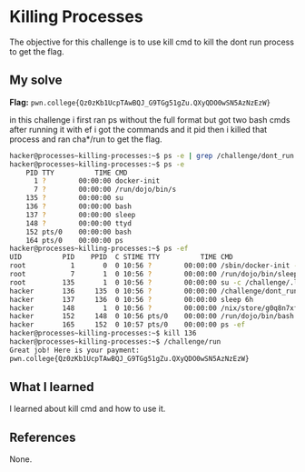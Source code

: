 # Killing Processes
The objective for this challenge is to use kill cmd to kill the dont run process to get the flag.

## My solve
**Flag:** `pwn.college{Qz0zKb1UcpTAwBQJ_G9TGg51gZu.QXyQDO0wSN5AzNzEzW}`

in this challenge i first ran ps without the full format but got two bash cmds after running it with ef i got the commands and it pid then i killed that process and ran cha*/run to get the flag.
```bash
hacker@processes~killing-processes:~$ ps -e | grep /challenge/dont_run
hacker@processes~killing-processes:~$ ps -e
    PID TTY          TIME CMD
      1 ?        00:00:00 docker-init
      7 ?        00:00:00 /run/dojo/bin/s
    135 ?        00:00:00 su
    136 ?        00:00:00 bash
    137 ?        00:00:00 sleep
    148 ?        00:00:00 ttyd
    152 pts/0    00:00:00 bash
    164 pts/0    00:00:00 ps
hacker@processes~killing-processes:~$ ps -ef
UID          PID    PPID  C STIME TTY          TIME CMD
root           1       0  0 10:56 ?        00:00:00 /sbin/docker-init -- /nix/var/nix/profiles/dojo-workspace/bin/dojo-init /run/dojo/bin/sleep 6h
root           7       1  0 10:56 ?        00:00:00 /run/dojo/bin/sleep 6h
root         135       1  0 10:56 ?        00:00:00 su -c /challenge/.launcher hacker
hacker       136     135  0 10:56 ?        00:00:00 /challenge/dont_run
hacker       137     136  0 10:56 ?        00:00:00 sleep 6h
hacker       148       1  0 10:56 ?        00:00:00 /nix/store/g0q8n7xfjp7znj41hcgrq893a9m0i474-ttyd-1.7.7/bin/ttyd --port 7681 --interface 0.0.0.
hacker       152     148  0 10:56 pts/0    00:00:00 /run/dojo/bin/bash --login
hacker       165     152  0 10:57 pts/0    00:00:00 ps -ef
hacker@processes~killing-processes:~$ kill 136
hacker@processes~killing-processes:~$ /challenge/run
Great job! Here is your payment:
pwn.college{Qz0zKb1UcpTAwBQJ_G9TGg51gZu.QXyQDO0wSN5AzNzEzW}
```

## What I learned
I learned about kill cmd and how to use it.

## References 
None.
